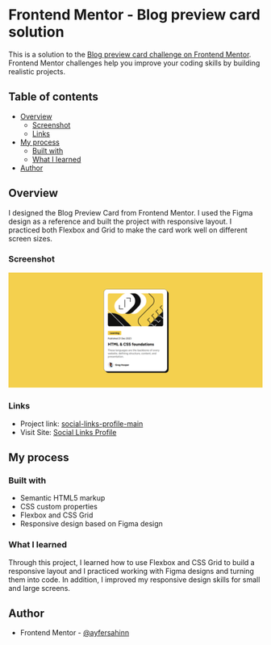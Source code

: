 # Frontend Mentor - Blog preview card solution

This is a solution to the [Blog preview card challenge on Frontend Mentor](https://www.frontendmentor.io/challenges/blog-preview-card-ckPaj01IcS). Frontend Mentor challenges help you improve your coding skills by building realistic projects.

## Table of contents

- [Overview](#overview)
  - [Screenshot](#screenshot)
  - [Links](#links)
- [My process](#my-process)
  - [Built with](#built-with)
  - [What I learned](#what-i-learned)
- [Author](#author)

## Overview

I designed the Blog Preview Card from Frontend Mentor. I used the Figma design as a reference and built the project with responsive layout. I practiced both Flexbox and Grid to make the card work well on different screen sizes.

### Screenshot

![](blog-preview-card.png)

### Links

- Project link: [social-links-profile-main](https://github.com/ayfersahinn/frontend-mentor-projects/tree/main/blog-preview-card)
- Visit Site: [Social Links Profile](https://ayfersahinn.github.io/frontend-mentor-projects/blog-preview-card/)

## My process

### Built with

- Semantic HTML5 markup
- CSS custom properties
- Flexbox and CSS Grid
- Responsive design based on Figma design

### What I learned

Through this project, I learned how to use Flexbox and CSS Grid to build a responsive layout and I practiced working with Figma designs and turning them into code. In addition, I improved my responsive design skills for small and large screens.

## Author

- Frontend Mentor - [@ayfersahinn](https://www.frontendmentor.io/profile/ayfersahinn)
